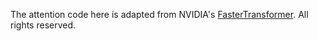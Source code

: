 The attention code here is adapted from NVIDIA's [FasterTransformer](https://github.com/NVIDIA/FasterTransformer). All rights reserved.